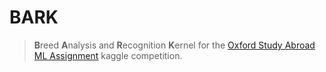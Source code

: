 # BARK
> **B**reed **A**nalysis and **R**ecognition **K**ernel
> for the [Oxford Study Abroad ML Assignment](https://www.kaggle.com/competitions/oxford-study-abroad-ml-assignment-2024/data) kaggle competition.